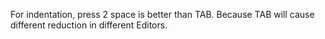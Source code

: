 For indentation, press 2 space is better than TAB. Because TAB will cause different reduction in different Editors.

